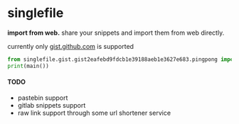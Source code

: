 # singlefile

**import from web.** share your snippets and import them from web directly.

currently only [gist.github.com](https://gist.github.com) is supported

```Python
from singlefile.gist.gist2eafebd9fdcb1e39188aeb1e3627e683.pingpong import main
print(main())
```

#### TODO
 * pastebin support
 * gitlab snippets support
 * raw link support through some url shortener service
